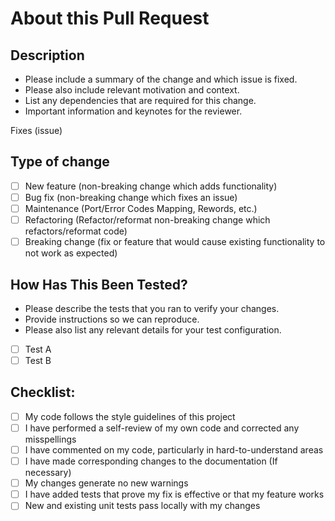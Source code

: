 # About this Pull Request

## Description

- Please include a summary of the change and which issue is fixed. 
- Please also include relevant motivation and context. 
- List any dependencies that are required for this change.
- Important information and keynotes for the reviewer.

Fixes (issue)

## Type of change

- [ ] New feature (non-breaking change which adds functionality)
- [ ] Bug fix (non-breaking change which fixes an issue)
- [ ] Maintenance (Port/Error Codes Mapping, Rewords, etc.)
- [ ] Refactoring (Refactor/reformat non-breaking change which refactors/reformat code)
- [ ] Breaking change (fix or feature that would cause existing functionality to not work as expected)

## How Has This Been Tested?

- Please describe the tests that you ran to verify your changes. 
- Provide instructions so we can reproduce. 
- Please also list any relevant details for your test configuration.

- [ ] Test A
- [ ] Test B

## Checklist:

- [ ] My code follows the style guidelines of this project
- [ ] I have performed a self-review of my own code and corrected any misspellings
- [ ] I have commented on my code, particularly in hard-to-understand areas
- [ ] I have made corresponding changes to the documentation (If necessary)
- [ ] My changes generate no new warnings
- [ ] I have added tests that prove my fix is effective or that my feature works
- [ ] New and existing unit tests pass locally with my changes